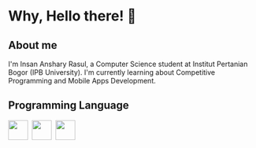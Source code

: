 <h1>
  Why, Hello there! 👋
</h1> 


## About me
I'm Insan Anshary Rasul, a Computer Science student at Institut Pertanian Bogor (IPB University). I'm currently learning about Competitive Programming and Mobile Apps Development.

## Programming Language
<img src="https://cdn.jsdelivr.net/gh/devicons/devicon@latest/icons/cplusplus/cplusplus-original.svg" width=40 height=40/>&nbsp;
<img src="https://cdn.jsdelivr.net/gh/devicons/devicon@latest/icons/c/c-original.svg" width=40 height=40/>&nbsp;
<img src="https://cdn.jsdelivr.net/gh/devicons/devicon@latest/icons/python/python-original.svg" width=40 height=40/>&nbsp;
          

          
          
          

<!--
**insanansharyrasul/insanansharyrasul** is a ✨ _special_ ✨ repository because its `README.md` (this file) appears on your GitHub profile.

Here are some ideas to get you started:

- 🔭 I’m currently working on ...
- 🌱 I’m currently learning ...
- 👯 I’m looking to collaborate on ...
- 🤔 I’m looking for help with ...
- 💬 Ask me about ...
- 📫 How to reach me: ...
- 😄 Pronouns: ...
- ⚡ Fun fact: ...
-->
